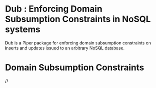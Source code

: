 
# Dub : Enforcing Domain Subsumption Constraints in NoSQL systems

Dub is a Piper package for enforcing domain subsumption constraints on inserts and updates issued to an arbitrary NoSQL database. 

# Domain Subsumption Constraints
//
